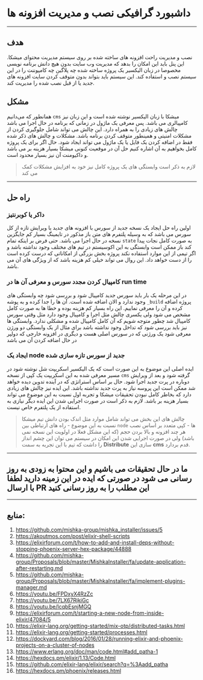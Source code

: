 # داشبورد گرافیکی نصب و مدیریت افزونه ها

---

## هدف

نصب و مدیریت راحت افزونه های ساخته شده بر روی سیستم مدیریت محتوای میشکا. این پنل باید این امکان را بدهد که مدیریت وب سایت بدون هیچ دانش برنامه نویسی مخصوصا در زبان الیکسیر یک پروژه ساخته شده چه پلاگین چه کامپوننت را در این سیستم نصب و استفاده کند. این سیستم باید بتواند بدون متوقف کردن سایت افزونه های جدید یا از قبل نصب شده را مدیریت کند.

##  مشکل

همانطور که می‌دانیم `cms` میشکا با زبان الیکسیر نوشته شده است و این زبان نیز کامپیالری می باشد. پس معرفی یک ماژول در زمانی که برنامه در حال اجرا می باشد چالش های زیادی را به همراه دارد. این چالش می تواند شامل جلوگیری کردن از مشکلات امنیتی و همینطور متوقف کردن برنامه باشد. مشکلات و چالش های ذکر شده فقط در اضافه کردن یک فایل یا یک ماژول می تواند ایجاد شود. حال اگر برای یک پروژه کامل بخواهیم به آن اشاره کنیم حل آن در موقعیت کنونی میشکا بسیار هزینه بر می باشد و داکیومنت آن نیز بسیار محدود است.

> لازم به ذکر است وابستگی های  یک پروژه کامل نیز خود به افزایش مشکلات کمک می کند

---

## راه حل

### داکر یا کوبرنتیز
اولین راه حل ایجاد یک نسخه جدید از سورس با افزونه های جدید یا ویرایش تازه از کل سورس می باشد که به وسیله پلتفرم های متن باز مذکور در تایمینگ بسیار کم جایگزین نسخه در حال اجرا می باشد. حتی فرض بر اینکه تمام `state‍` به صورت کامل نجات پیدا کند باز ممکن است وابستگی به این اکوسیستم در تیم های مختلف وجود نداشته باشد و اگر تیمی از این موارد استفاده نکند پروژه بخش بزرگی از امکاناتی که درست کرده است را از دست خواهد داد. این روال می تواند خیلی کم هزینه باشد که از ویژگی های آن می باشد.

### کامپیال کردن مجدد سورس و معرفی آن ها در run time
در این مرحله یک بار باید سورس جدید کامپیال شود و بررسی شود چه وابستگی های وجود ندارد و الان اضافه شده است. آن ها را جدا کرده و به پوشه `_build` پروژه اضافه کرده و آن را معرفی نماییم. این راه بسیار کم هزینه بوده و خطا ها به صورت کامل مشخص می شود ولی یکسری چالش مثل اجرا و کامپیال وجود دارد مثل وقتی سورس کامپیال شد چطور متوجه شویم که آن کامل کامپیال شده و مشکلی ندارد. وابستگی ها نیز باید بررسی شود که تداخل وجود نداشته باشد برای مثال از یک وابستگی دو ورژن معرفی شود یک ورژنی که در سورس اصلی هست و دیگری  در افزونه خارجی که دولپر در حال اضافه کردن آن می باشد

### ایجاد یک node جدید از سورس تازه سازی شده
ایده اصلی این موضوع به این صورت است که یک الیکسیر اسکریپت شل نوشته شود در مسیر معرفی شده به این اسکریپت یک کپی از نسخه `cms` گرفته شود و بعد از ویرایش دوباره در پرت جدید اجرا شود. حال بر اساس استراتژی که در آینده تدوین دیده خواهد شد ممکن است این پروسه نیاز به پرت جدید نداشته باشد. این ایده نیز چالش های زیادی دارد که بخاطر کامل نبودن تحقیقات میشکا و تجربه اول نسبت به این موضوع  می تواند بسیار هزینه بر باشد. لازم به ذکر است در صورت اجرایی شدن این ایده دیگر نیازی به استفاده از یک پلتفرم خاص نیست. 
> چالش های این بخش می تواند شامل موارد مثل اندک بودن دانش تیم میشکا نسبت به این موضوع - راه های ارتباطی بین `node` ها - کپی متعدد بر اساس نصب هر چند افزونه و بالا بردن حجم (که این مشکل فعلا در اولویت این نسخه نمی باشد) ولی در صورت اجرایی شدن این امکان در سیستم می توان این چشم انداز را داشت که تیم با این تجربه به سمت **Distribute** سازی این **cms** قدم بردارد.

---
## ما در حال تحقیقات می باشیم و این محتوا به زودی به روز رسانی می شود در صورتی که ایده در این زمینه دارید لطفا با ارسال PR این مطلب را به روز رسانی کنید

---
## منابع:


1. https://github.com/mishka-group/mishka_installer/issues/5
2. https://akoutmos.com/post/elixir-shell-scripts
3. https://elixirforum.com/t/how-to-add-and-install-deps-without-stopping-phoenix-server-hex-package/44888
4. https://github.com/mishka-group/Proposals/blob/master/MishkaInstaller/fa/update-application-after-restarting.md
5. https://github.com/mishka-group/Proposals/blob/master/MishkaInstaller/fa/implement-plugins-manager.md
6. https://youtu.be/FPDxyX4RzZc
7. https://youtu.be/7LX67RjkiGc
8. https://youtu.be/lcqbEsnjMGQ
9. https://elixirforum.com/t/starting-a-new-node-from-inside-elixir/47084/5
10. https://elixir-lang.org/getting-started/mix-otp/distributed-tasks.html
11. https://elixir-lang.org/getting-started/processes.html
12. https://dockyard.com/blog/2016/01/28/running-elixir-and-phoenix-projects-on-a-cluster-of-nodes
13. https://www.erlang.org/doc/man/code.html#add_patha-1
14. https://hexdocs.pm/elixir/1.13/Code.html
15. https://github.com/elixir-lang/elixir/search?q=%3Aadd_patha
16. https://hexdocs.pm/phoenix/releases.html
